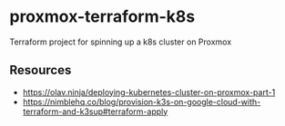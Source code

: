 # proxmox-terraform-k8s
Terraform project for spinning up a k8s cluster on Proxmox

## Resources
- https://olav.ninja/deploying-kubernetes-cluster-on-proxmox-part-1
- https://nimblehq.co/blog/provision-k3s-on-google-cloud-with-terraform-and-k3sup#terraform-apply
